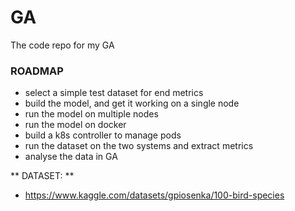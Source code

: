 # GA
The code repo for my GA


### ROADMAP

- select a simple test dataset for end metrics
- build the model, and get it working on a single node
- run the model on multiple nodes
- run the model on docker
- build a k8s controller to manage pods
- run the dataset on the two systems and extract metrics
- analyse the data in GA


** DATASET: **

- https://www.kaggle.com/datasets/gpiosenka/100-bird-species

